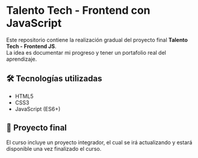 # Talento Tech - Frontend con JavaScript

Este repositorio contiene la realización gradual del proyecto final **Talento Tech - Frontend JS**.  
La idea es documentar mi progreso y tener un portafolio real del aprendizaje.

## 🛠️ Tecnologías utilizadas
- HTML5  
- CSS3  
- JavaScript (ES6+)  

## 🚀 Proyecto final
El curso incluye un proyecto integrador, el cual se irá actualizando y estará disponible una vez finalizado el curso. 
